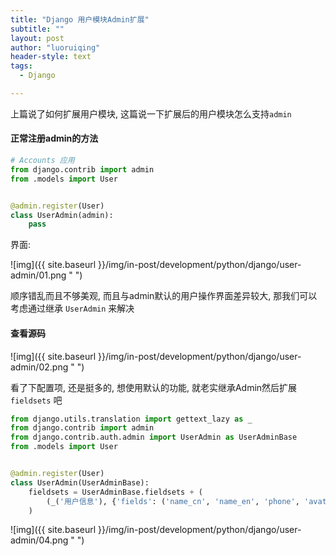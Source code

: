 ```yaml
---
title: "Django 用户模块Admin扩展"
subtitle: ""
layout: post
author: "luoruiqing"
header-style: text
tags:
  - Django

---
```



上篇说了如何扩展用户模块, 这篇说一下扩展后的用户模块怎么支持`admin`


#### 正常注册admin的方法


```py
# Accounts 应用
from django.contrib import admin
from .models import User


@admin.register(User)
class UserAdmin(admin):
    pass
```

界面:

![img]({{ site.baseurl }}/img/in-post/development/python/django/user-admin/01.png " ")


顺序错乱而且不够美观, 而且与admin默认的用户操作界面差异较大, 那我们可以考虑通过继承 `UserAdmin` 来解决


#### 查看源码

![img]({{ site.baseurl }}/img/in-post/development/python/django/user-admin/02.png " ")

看了下配置项, 还是挺多的, 想使用默认的功能, 就老实继承Admin然后扩展 `fieldsets` 吧


```py
from django.utils.translation import gettext_lazy as _
from django.contrib import admin
from django.contrib.auth.admin import UserAdmin as UserAdminBase
from .models import User


@admin.register(User)
class UserAdmin(UserAdminBase):
    fieldsets = UserAdminBase.fieldsets + (
        (_('用户信息'), {'fields': ('name_cn', 'name_en', 'phone', 'avatar_url', 'info')}),
    )

```

![img]({{ site.baseurl }}/img/in-post/development/python/django/user-admin/04.png " ")